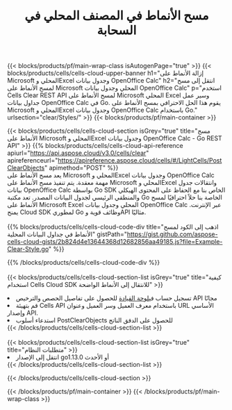 ﻿---
title:  مسح الأنماط في المصنف المحلي في السحابة
description:  واجهات برمجة التطبيقات السحابية ومجموعات SDK لمسح الأنماط على Microsoft Excel وOpenOffice Calc. مسح الأنماط في جداول البيانات المحلية بواسطة Cells Cloud API. يدعم SDK أنواع لغات التطوير. وهي تشمل Android وC# وGo وJava وNodeJS وPerl وPHP وPython وRuby وswift.
---
{{< blocks/products/pf/main-wrap-class isAutogenPage="true" >}}
{{< blocks/products/cells/cells-cloud-upper-banner h1="إزالة الأنماط على Microsoft المحلي وExcel وجدول بيانات OpenOffice Calc" h2="انتقل إلى مسح لمسح الأنماط على Microsoft المحلي وجدول بيانات OpenOffice Calc" p="استخدم Cells Clear REST API لمسح الأنماط على Microsoft المحلي Excel وسير عمل جداول بيانات OpenOffice Calc في Go. يقوم هذا الحل الاحترافي بمسح الأنماط على Microsoft المحلي وExcel وجدول بيانات OpenOffice Calc باستخدام Go." urlsection="clear/Styles/" >}}
{{< blocks/products/pf/main-container >}}

{{< blocks/products/cells/cells-cloud-section isGrey="true" title="مسح الأنماط على Microsoft المحلي وExcel وجدول بيانات OpenOffice Calc - Go REST API" >}}
{{% blocks/products/cells/cells-cloud-api-reference apiurl="https://api.aspose.cloud/v3.0/cells/clear" apireferenceurl="https://apireference.aspose.cloud/cells/#/LightCells/PostClearObjects" apimethod="POST" %}}
<br/>
يعد مسح الأنماط على Microsoft المحلي وExcel وجدول بيانات OpenOffice Calc مهمة معقدة. يتم تنفيذ مسح الأنماط على Microsoft المحلي وExcel وانتقالات جدول بيانات OpenOffice Calc بواسطة Go SDK الخاص بنا مع الحفاظ على المحتوى الهيكلي والمنطقي الرئيسي لجدول البيانات المصدر. تعد مكتبة Go الخاصة بنا حلاً احترافيًا لمسح الأنماط على Microsoft Excel المحلي وجدول بيانات OpenOffice Calc عبر الإنترنت. يمنح Cloud SDK لمطوري Go وظائف قوية وAPI مثاليًا.
<br/>
<br/>
{{% blocks/products/cells/cells-cloud-code-div title="اذهب إلى الكود لمسح الأنماط في جداول البيانات المحلية" gistPath="https://gist.github.com/aspose-cells-cloud-gists/2b824d4e13644368d12682856aa49185.js?file=Example-Clear-Style.go" %}}
  
{{% /blocks/products/cells/cells-cloud-code-div %}}
<br/>
<br/>
{{< blocks/products/cells/cells-cloud-section-list isGrey="true" title="كيفية استخدام Cells Cloud SDK للانتقال إلى الأنماط الواضحة" >}}
<li> تسجيل حساب في<a href="https://dashboard.aspose.cloud/">لوحة القيادة</a> للحصول على تفاصيل الحصص والترخيص API مجانًا</li>
<li>قم بتهيئة Cells API باستخدام معرف العميل وسر العميل وعنوان URL الأساسي وإصدار API.</li>
<li>استدعاء أسلوب PostClearObjects للحصول على الدفق الناتج</li>
{{< /blocks/products/cells/cells-cloud-section-list >}}
<br/>
<br/>
{{< blocks/products/cells/cells-cloud-section-list isGrey="true" title="متطلبات النظام" >}}
<li>انتقل إلى الإصدار go1.13.0 أو الأحدث</li>
{{< /blocks/products/cells/cells-cloud-section-list >}}

{{< /blocks/products/cells/cells-cloud-section >}}

{{< /blocks/products/pf/main-container >}}
{{< /blocks/products/pf/main-wrap-class >}}
